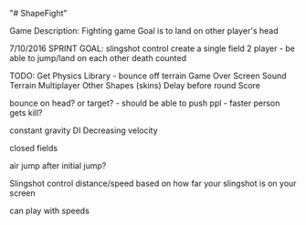 "# ShapeFight" 

Game Description: Fighting game 
  Goal is to land on other player's head

7/10/2016
SPRINT GOAL:
  slingshot control
  create a single field
  2 player - be able to jump/land on each other 
  death counted

TODO:
  Get Physics Library
    - bounce off terrain
  Game Over Screen 
  Sound 
  Terrain 
  Multiplayer
  Other Shapes (skins)
  Delay before round
  Score
  
  bounce on head? or target?
    - should be able to push ppl
    - faster person gets kill?
    
  constant gravity
  DI
  Decreasing velocity
  
  closed fields
  
  air jump after initial jump?
  
  Slingshot control 
  distance/speed based on how far your slingshot is on your screen 
  
  can play with speeds
